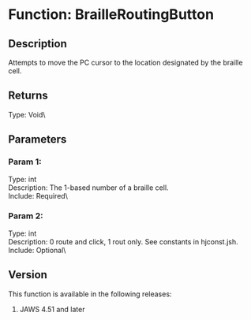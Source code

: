 # Function: BrailleRoutingButton

## Description

Attempts to move the PC cursor to the location designated by the braille
cell.

## Returns

Type: Void\

## Parameters

### Param 1:

Type: int\
Description: The 1-based number of a braille cell.\
Include: Required\

### Param 2:

Type: int\
Description: 0 route and click, 1 rout only. See constants in
hjconst.jsh.\
Include: Optional\

## Version

This function is available in the following releases:

1.  JAWS 4.51 and later
